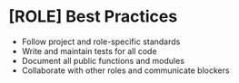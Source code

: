 # [ROLE] Best Practices

- Follow project and role-specific standards
- Write and maintain tests for all code
- Document all public functions and modules
- Collaborate with other roles and communicate blockers 